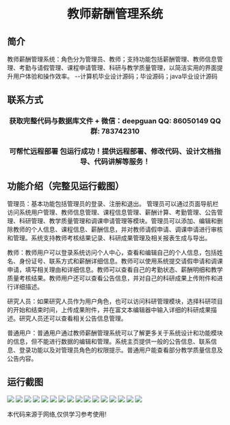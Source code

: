 <p><h1 align="center">教师薪酬管理系统</h1></p>

## 简介
教师薪酬管理系统：角色分为管理员、教师；支持功能包括薪酬管理、教师信息管理、考勤与请假管理、课程申请管理、科研与教学质量管理，以简洁实用的界面提升用户体验和操作效率。    --计算机毕业设计源码；毕设源码；java毕业设计源码


## 联系方式
<p><h3 align="center">获取完整代码与数据库文件 + 微信：deepguan QQ: 86050149 QQ群: 783742310</h3></p>
<p><h3 align="center">可帮忙远程部署 包运行成功！提供远程部署、修改代码、设计文档指导、代码讲解等服务！</h3></p>

## 功能介绍（完整见运行截图）
管理员：基本功能包括管理员的登录、注册和退出。 管理员可以通过页面导航栏访问系统用户管理、教师信息管理、课程信息管理、薪酬计算、考勤管理、公告管理、科研管理、教学质量管理和调课申请管理等模块。管理员可以添加、编辑和删除教师的个人信息、课程信息、薪酬信息，并对教师请假申请、调课申请进行审核和管理。系统支持教师考核结果记录、科研成果管理及相关报表生成与导出。

教师：教师用户可以登录系统访问个人中心，查看和编辑自己的个人信息，包括姓名、身份证号、联系方式和薪酬详细信息。教师可以使用系统提交请假申请和调课申请，填写相关理由和详细信息。教师可以查看自己的考勤状态、薪酬明细和教学质量考核结果。教师用户还可以查看公告信息，并对自己的科研成果上传附件和进行详细描述。

研究人员：如果研究人员作为用户角色，也可以访问科研管理模块，选择科研项目的开始和结束时间，上传成果附件，并在富文本编辑器中输入详细的科研成果描述。研究人员还可以查看相关公告信息管理。

普通用户：普通用户通过教师薪酬管理系统可以了解更多关于系统设计和功能模块的信息，但不能进行数据的编辑和管理。系统主页提供一般的公告信息、联系信息、登录功能以及对管理员角色的权限提示。普通用户能查看部分教学质量信息及公告内容。


## 运行截图
![](img/001.jpg)
![](img/002.jpg)
![](img/003.jpg)
![](img/004.jpg)
![](img/005.jpg)
![](img/006.jpg)
![](img/007.jpg)
![](img/008.jpg)
![](img/009.jpg)
![](img/010.jpg)
![](img/011.jpg)
![](img/012.jpg)
![](img/013.jpg)
![](img/014.jpg)
![](img/015.jpg)
![](img/016.jpg)

<p>本代码来源于网络,仅供学习参考使用!</p>
